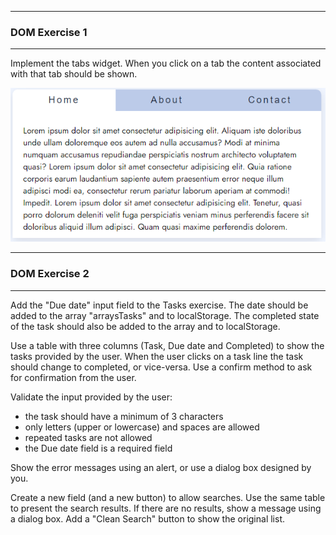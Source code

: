 -------------------------------------
### DOM Exercise 1
-------------------------------------

Implement the tabs widget. When you click on a tab the content associated with that tab should be shown.

![Tabs example](tabs.png "Tabs example")

-------------------------------------
### DOM Exercise 2
-------------------------------------

Add the "Due date" input field to the Tasks exercise.
The date should be added to the array "arraysTasks" and to localStorage.
The completed state of the task should also be added to the array and to localStorage.

Use a table with three columns (Task, Due date and Completed) to show the tasks provided by the user.
When the user clicks on a task line the task should change to completed, or vice-versa. Use a confirm method to ask for confirmation from the user.

Validate the input provided by the user:
- the task should have a minimum of 3 characters
- only letters (upper or lowercase) and spaces are allowed
- repeated tasks are not allowed
- the Due date field is a required field

Show the error messages using an alert, or use a dialog box designed by you.

Create a new field (and a new button) to allow searches.
Use the same table to present the search results.
If there are no results, show a message using a dialog box.
Add a "Clean Search" button to show the original list.

